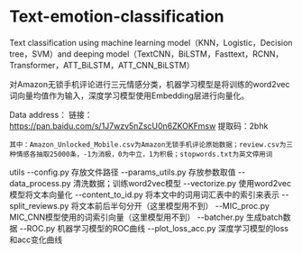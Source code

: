 # Text-emotion-classification
Text classification using machine learning model（KNN，Logistic，Decision tree，SVM）and deeping model（TextCNN，BiLSTM，Fasttext，RCNN，Transformer，ATT_BiLSTM，ATT_CNN_BiLSTM）

对Amazon无锁手机评论进行三元情感分类，机器学习模型是将训练的word2vec词向量均值作为输入，深度学习模型使用Embedding层进行向量化。

Data address：
    链接：https://pan.baidu.com/s/1J7wzv5nZscU0n6ZKOKFmsw 
    提取码：2bhk
    
    其中：Amazon_Unlocked_Mobile.csv为Amazon无锁手机评论原始数据；review.csv为三种情感各抽取25000条，-1为消极，0为中立，1为积极；stopwords.txt为英文停用词

utils
    --config.py 存放文件路径
    --params_utils.py 存放参数取值
    --data_process.py 清洗数据；训练word2vec模型
    --vectorize.py 使用word2vec模型将文本向量化
    --content_to_id.py 将本文中的词用词汇表中的索引来表示
    --split_reviews.py 将文本前后半句分开（这里模型用不到）
    --MIC_proc.py MIC_CNN模型使用的词索引向量（这里模型用不到）
    --batcher.py 生成batch数据
    --ROC.py 机器学习模型的ROC曲线
    --plot_loss_acc.py 深度学习模型的loss和acc变化曲线
